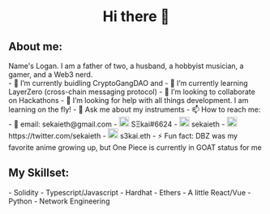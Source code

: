 <h1 align="center"> Hi there 👋</h1>

<h2> About me: </h2>
Name's Logan.  I am a father of two, a husband, a hobbyist musician, a gamer, and a Web3 nerd.
<br>
- 🔭 I’m currently buidling CryptoGangDAO and
- 🌱 I’m currently learning LayerZero (cross-chain messaging protocol)
- 👯 I’m looking to collaborate on Hackathons
- 🤔 I’m looking for help with all things development.  I am learning on the fly!
- 💬 Ask me about my instruments
- 📫 How to reach me:
  - 📨 email: sekaieth@gmail.com
  - <img src="https://discord.com/assets/3437c10597c1526c3dbd98c737c2bcae.svg" width=20px> SΞkai#6624
  - <img src="https://img.icons8.com/color/344/telegram-app--v1.png" width=20px> sekaieth
  - <img src="https://img.icons8.com/color/344/twitter--v1.png" width=20px> https://twitter.com/sekaieth
  - <img src="https://avatars.githubusercontent.com/u/34167658?s=200&v=4" width=20px> s3kai.eth
- ⚡ Fun fact: DBZ was my favorite anime growing up, but One Piece is currently in GOAT status for me


<h2> My Skillset: </h2>
- Solidity
- Typescript/Javascript
- Hardhat
- Ethers
- A little React/Vue
- Python
- Network Engineering
